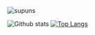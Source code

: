 <p align="left"> <img src="https://komarev.com/ghpvc/?username=supuns&label=Profile%20views&color=0e75b6&style=flat" alt="supuns" /> </p>

![Github stats](https://github-readme-stats.vercel.app/api?username=supuns&theme=default&show_icons=true)
[![Top Langs](https://github-readme-stats.vercel.app/api/top-langs/?username=supuns&langs_count=5)](https://github.com/anuraghazra/github-readme-stats)

<!--
**SupunS/SupunS** is a ✨ _special_ ✨ repository because its `README.md` (this file) appears on your GitHub profile.

Here are some ideas to get you started:

- 🔭 I’m currently working on ...
- 🌱 I’m currently learning ...
- 👯 I’m looking to collaborate on ...
- 🤔 I’m looking for help with ...
- 💬 Ask me about ...
- 📫 How to reach me: ...
- 😄 Pronouns: ...
- ⚡ Fun fact: ...
-->

